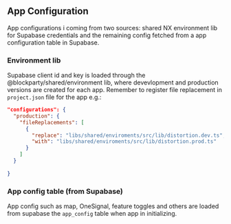 ## App Configuration
App configurations i coming from two sources: shared NX environment lib for Supabase credentials and the remaining config fetched from a app configuration table in Supabase.

### Environment lib
Supabase client id and key is loaded through the @blockparty/shared/environment lib, where devevlopment and production versions are created for each app. Remember to register file replacement in `project.json` file for the app e.g.:

```json
"configurations": {
  "production": {
    "fileReplacements": [
      {
        "replace": "libs/shared/enviroments/src/lib/distortion.dev.ts",
        "with": "libs/shared/enviroments/src/lib/distortion.prod.ts"
      }
    ]
  }
  
}
```

### App config table (from Supabase)
App config such as map, OneSignal, feature toggles and others are loaded from supabase the `app_config` table when app in initializing.
